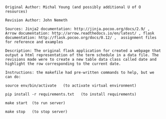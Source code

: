
	Original Author: Michal Young (and possibly additional U of O resources)
	
	Revision Author: John Nemeth
	
	Sources: Jinja2 documentation: http://jinja.pocoo.org/docs/2.9/ , Arrow documentation: http://arrow.readthedocs.io/en/latest/ , flask documentation: http://flask.pocoo.org/docs/0.12/ ,  assignment files for reference and examples
	
	Description: The original flask application for created a webpage that output a html representation of the term schedule in a data file. The revisions made were to create a new table data class called date and highlight the row corresponding to the current date. 

	Instructions: the makefile had pre-written commands to help, but we can do:

	source env/bin/activate   (to activate virtual environment)

	pip install -r requirements.txt   (to install requirements)

	make start	(to run server)

	make stop	(to stop server)
